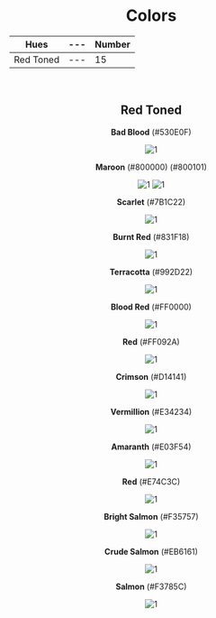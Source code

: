 <div align=center>

# Colors

Hues | --- | Number
--- | --- | ---
Red Toned | --- | 15

<br>

## Red Toned

**Bad Blood** (#530E0F)

![1](https://fakeimg.pl/130x130/530e0f/?text=%20)

**Maroon** (#800000) (#800101) <!-- H's Color -->

![1](https://fakeimg.pl/130x130/800000/?text=%20) ![1](https://fakeimg.pl/130x130/800101/?text=%20)

**Scarlet** (#7B1C22) 

![1](https://fakeimg.pl/130x130/7B1C22/?text=%20)

**Burnt Red** (#831F18)

 ![1](https://fakeimg.pl/130x130/831F18/?text=%20)

**Terracotta** (#992D22)

![1](https://fakeimg.pl/130x130/992D22/?text=%20)

**Blood Red** (#FF0000)

![1](https://fakeimg.pl/130x130/ff0000/?text=%20)

**Red** (#FF092A) <!-- R's Color --> 

![1](https://fakeimg.pl/130x130/FF092A/?text=%20) 

**Crimson** (#D14141)

![1](https://fakeimg.pl/130x130/D14141/?text=%20)

**Vermillion** (#E34234)

![1](https://fakeimg.pl/130x130/E34234/?text=%20)

**Amaranth** (#E03F54)

![1](https://fakeimg.pl/130x130/E03F54/?text=%20)

**Red** (#E74C3C) 

![1](https://fakeimg.pl/130x130/E74C3C/?text=%20)

**Bright Salmon** (#F35757)

![1](https://fakeimg.pl/130x130/F35757/?text=%20)

**Crude Salmon** (#EB6161)

![1](https://fakeimg.pl/130x130/EB6161/?text=%20) 

**Salmon** (#F3785C)

![1](https://fakeimg.pl/130x130/F3785C/?text=%20)

</div>
